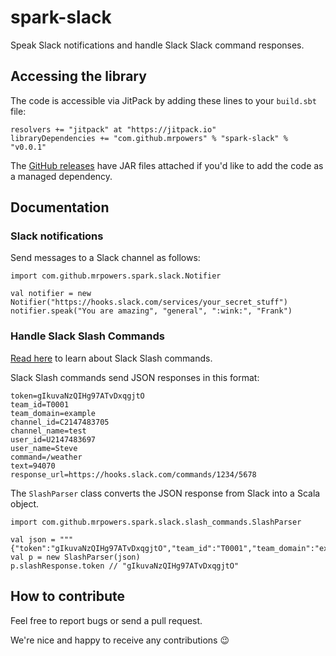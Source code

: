 # spark-slack

Speak Slack notifications and handle Slack Slack command responses.

## Accessing the library

The code is accessible via JitPack by adding these lines to your `build.sbt` file:

```
resolvers += "jitpack" at "https://jitpack.io"
libraryDependencies += "com.github.mrpowers" % "spark-slack" % "v0.0.1"
```

The [GitHub releases](https://github.com/MrPowers/spark-slack/releases/) have JAR files attached if you'd like to add the code as a managed dependency.

## Documentation

### Slack notifications

Send messages to a Slack channel as follows:

```
import com.github.mrpowers.spark.slack.Notifier

val notifier = new Notifier("https://hooks.slack.com/services/your_secret_stuff")
notifier.speak("You are amazing", "general", ":wink:", "Frank")
```

### Handle Slack Slash Commands

[Read here](https://api.slack.com/slash-commands) to learn about Slack Slash commands.

Slack Slash commands send JSON responses in this format:

```
token=gIkuvaNzQIHg97ATvDxqgjtO
team_id=T0001
team_domain=example
channel_id=C2147483705
channel_name=test
user_id=U2147483697
user_name=Steve
command=/weather
text=94070
response_url=https://hooks.slack.com/commands/1234/5678
```

The `SlashParser` class converts the JSON response from Slack into a Scala object.

```
import com.github.mrpowers.spark.slack.slash_commands.SlashParser

val json = """{"token":"gIkuvaNzQIHg97ATvDxqgjtO","team_id":"T0001","team_domain":"example","channel_id":"C2147483705","channel_name":"test","user_id":"U2147483697","user_name":"Steve","command":"/weather","text":"94070","response_url":"https://hooks.slack.com/commands/1234/5678"}"""
val p = new SlashParser(json)
p.slashResponse.token // "gIkuvaNzQIHg97ATvDxqgjtO"
```

## How to contribute

Feel free to report bugs or send a pull request.

We're nice and happy to receive any contributions :wink:

